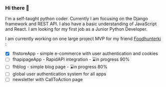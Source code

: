 ### Hi there 👋

I'm a self-taught python coder. Currently I am focusing on the Django framework and REST API. I also have a basic understanding of JavaScript and React. I am looking for my first job as a Junior Python Developer.

I am currently working on one large project MVP for my friend [Foodhunterki](https://www.instagram.com/foodhunterki/) :

- [x] fhstoreApp - simple e-commerce with user authentication and cookies
- [ ] fhapipageApp - RapidAPI integration - :hourglass:in progress 90%
- [ ] fhblog - simple blog page - :hourglass:in progress 80%
- [ ] global user authentication system for all apps
- [ ] newsletter with CallToAction page

<!--
**bartpiasek/bartpiasek** is a ✨ _special_ ✨ repository because its `README.md` (this file) appears on your GitHub profile.

